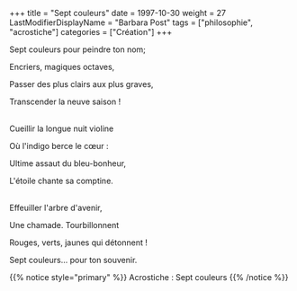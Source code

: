+++
title = "Sept couleurs"
date = 1997-10-30
weight = 27
LastModifierDisplayName = "Barbara Post"
tags = ["philosophie", "acrostiche"]
categories = ["Création"]
+++

Sept couleurs pour peindre ton nom;

Encriers, magiques octaves,

Passer des plus clairs aux plus graves,

Transcender la neuve saison !

 \
Cueillir la longue nuit violine

Où l'indigo berce le cœur :

Ultime assaut du bleu-bonheur,

L'étoile chante sa comptine.

 \
Effeuiller l'arbre d'avenir,

Une chamade. Tourbillonnent

Rouges, verts, jaunes qui détonnent !

Sept couleurs... pour ton souvenir.

{{% notice style="primary" %}}
Acrostiche : Sept couleurs
{{% /notice %}}
